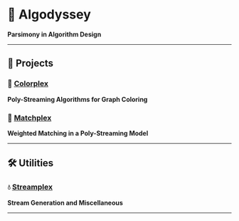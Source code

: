 # 🌌 Algodyssey  
**Parsimony in Algorithm Design**

---

## 🧮 Projects

### 🎨 [Colorplex](https://github.com/ahammed-ullah/colorplex)  
**Poly-Streaming Algorithms for Graph Coloring**

### 🔷 [Matchplex](https://github.com/ahammed-ullah/matchplex)  
**Weighted Matching in a Poly-Streaming Model**

---

## 🛠️ Utilities

### 💧 [Streamplex](https://github.com/ahammed-ullah/streamplex)  
**Stream Generation and Miscellaneous**

---
